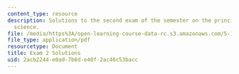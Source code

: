 ```yaml
---
content_type: resource
description: Solutions to the second exam of the semester on the principles of chemical
  science.
file: /media/https%3A/open-learning-course-data-rc.s3.amazonaws.com/5-111-principles-of-chemical-science-fall-2008/2acb2244e0ad7b6de40f2ac46c53bacc_E2_FA08_key.pdf
file_type: application/pdf
resourcetype: Document
title: Exam 2 Solutions
uid: 2acb2244-e0ad-7b6d-e40f-2ac46c53bacc
---
```

